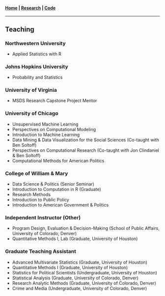 #### [Home](https://pdwaggoner.github.io) | [Research](/Research.md) | [Code](/Code.md)
___________

## Teaching

### Northwestern University
* Applied Statistics with R

### Johns Hopkins University
* Probability and Statistics

### University of Virginia
* MSDS Research Capstone Project Mentor

### University of Chicago

* Unsupervised Machine Learning
* Perspectives on Computational Modeling
* Introduction to Machine Learning
* Data Mining & Data Visualization for the Social Sciences (Co-taught with Ben Soltoff)
* Perspectives on Computational Research (Co-taught with Jon Clindaniel & Ben Soltoff)
* Computational Methods for American Politics

### College of William & Mary

* Data Science & Politics (Senior Seminar)
* Introduction to Computation in R (Graduate)
* Research Methods
* Introduction to Public Policy
* Introduction to American Government & Politics

### Independent Instructor (Other)

* Program Design, Evaluation & Decision-Making (School of Public Affairs, University of Colorado, Denver)
* Quantitative Methods I, Lab (Graduate, University of Houston)

### Graduate Teaching Assistant

* Advanced Multivariate Statistics (Graduate, University of Houston)
* Quantitative Methods I (Graduate, University of Houston)
* Statistics for Political Scientists (Undergraduate, University of Houston)
* Statistical Analysis (Graduate, University of Colorado, Denver)
* Research Analytic Methods (Graduate, University of Colorado, Denver)
* Crime and Media (Undergraduate, University of Colorado, Denver)
